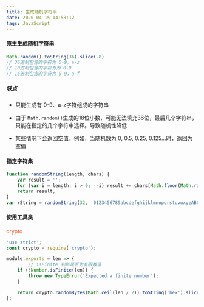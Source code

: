 ```yaml
---
title: 生成随机字符串
date: 2020-04-15 14:58:12
tags: JavaScript
---
```


#### 原生生成随机字符串

``` javascript
Math.random().toString(36).slice(-8)
// 36进制包含的字符为 0-9，a-z
// 10进制包含的字符为为 0-9
// 16进制包含的字符为 0-9，a-f
```

##### 缺点

* 只能生成有 0-9、a-z字符组成的字符串

* 由于 `Math.random()`生成的18位小数，可能无法填充36位，最后几个字符串，只能在指定的几个字符中选择。导致随机性降低

* 某些情况下会返回空值。例如，当随机数为 0, 0.5, 0.25, 0.125...时，返回为空值

#### 指定字符集

``` javascript
function randomString(length, chars) {
    var result = '';
    for (var i = length; i > 0; --i) result += chars[Math.floor(Math.random() * chars.length)];
    return result;
}
var rString = randomString(32, '0123456789abcdefghijklmnopqrstuvwxyzABCDEFGHIJKLMNOPQRSTUVWXYZ');
```

#### 使用工具类

<font color='#ff502c'>crypto</font>

```javascript
'use strict';
const crypto = require('crypto');

module.exports = len => {
        // isFinite 判断是否为有限数值
    if (!Number.isFinite(len)) {
        throw new TypeError('Expected a finite number');
    }

    return crypto.randomBytes(Math.ceil(len / 2)).toString('hex').slice(0, len);
};
```




